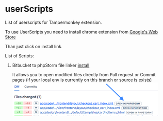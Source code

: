 # userScripts

List of userscripts for Tampermonkey extension.

To use UserScripts you need to install chrome extension from [Google's Web Store](https://chrome.google.com/webstore/detail/tampermonkey/dhdgffkkebhmkfjojejmpbldmpobfkfo?hl=ru)

Than just click on install link.


List of Scripts:

1. 	Bitbucket to phpStorm file linker [install](https://asshumski.github.io/userScripts/userScripts/openInStorm.user.js)

	It allows you to open modified files directly from Pull request or Commit pages (if your local env is currently on this branch or source is exists)
	![Image](image.png)
